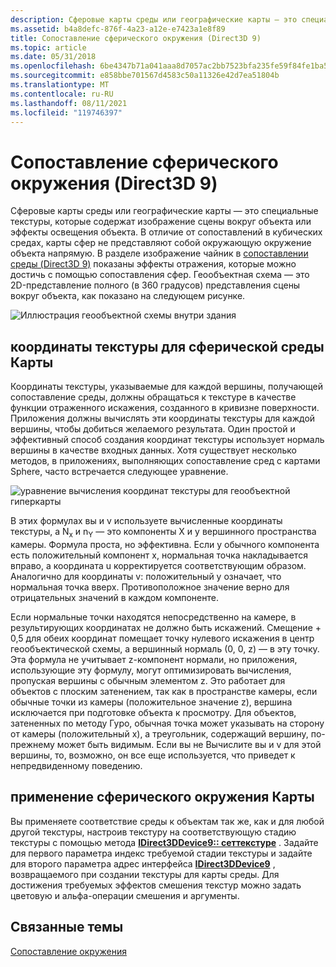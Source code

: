 ```yaml
---
description: Сферовые карты среды или географические карты — это специальные текстуры, которые содержат изображение сцены вокруг объекта или эффекты освещения объекта.
ms.assetid: b4a8defc-876f-4a23-a12e-e7423a1e8f89
title: Сопоставление сферического окружения (Direct3D 9)
ms.topic: article
ms.date: 05/31/2018
ms.openlocfilehash: 6be4347b71a041aaa8d7057ac2bb7523bfa235fe59f84fe1ba54c54283cd2159
ms.sourcegitcommit: e858bbe701567d4583c50a11326e42d7ea51804b
ms.translationtype: MT
ms.contentlocale: ru-RU
ms.lasthandoff: 08/11/2021
ms.locfileid: "119746397"
---
```

# <a name="spherical-environment-mapping-direct3d-9"></a>Сопоставление сферического окружения (Direct3D 9)

Сферовые карты среды или географические карты — это специальные текстуры, которые содержат изображение сцены вокруг объекта или эффекты освещения объекта. В отличие от сопоставлений в кубических средах, карты сфер не представляют собой окружающую окружение объекта напрямую. В разделе изображение чайник в [сопоставлении среды (Direct3D 9)](environment-mapping.md) показаны эффекты отражения, которые можно достичь с помощью сопоставления сфер. Геообъектная схема — это 2D-представление полного (в 360 градусов) представления сцены вокруг объекта, как показано на следующем рисунке.

![Иллюстрация геообъектной схемы внутри здания](images/spheremap.png)

## <a name="texture-coordinates-for-spherical-environment-maps"></a>координаты текстуры для сферической среды Карты

Координаты текстуры, указываемые для каждой вершины, получающей сопоставление среды, должны обращаться к текстуре в качестве функции отраженного искажения, созданного в кривизне поверхности. Приложения должны вычислять эти координаты текстуры для каждой вершины, чтобы добиться желаемого результата. Один простой и эффективный способ создания координат текстуры использует нормаль вершины в качестве входных данных. Хотя существует несколько методов, в приложениях, выполняющих сопоставление сред с картами Sphere, часто встречается следующее уравнение.

![уравнение вычисления координат текстуры для геообъектной гиперкарты](images/spheremap-formula.png)

В этих формулах вы и v используете вычисленные координаты текстуры, а N<sub>x</sub> и n<sub>Y</sub> — это компоненты X и y вершинного пространства камеры. Формула проста, но эффективна. Если у обычного компонента есть положительный компонент x, нормальная точка накладывается вправо, а координата u корректируется соответствующим образом. Аналогично для координаты v: положительный y означает, что нормальная точка вверх. Противоположное значение верно для отрицательных значений в каждом компоненте.

Если нормальные точки находятся непосредственно на камере, в результирующих координатах не должно быть искажений. Смещение + 0,5 для обеих координат помещает точку нулевого искажения в центр геообъектической схемы, а вершинный нормаль (0, 0, z) — в эту точку. Эта формула не учитывает z-компонент нормали, но приложения, использующие эту формулу, могут оптимизировать вычисления, пропуская вершины с обычным элементом z. Это работает для объектов с плоским затенением, так как в пространстве камеры, если обычные точки из камеры (положительное значение z), вершина исключается при подготовке объекта к просмотру. Для объектов, затененных по методу Гуро, обычная точка может указывать на сторону от камеры (положительный x), а треугольник, содержащий вершину, по-прежнему может быть видимым. Если вы не Вычислите вы и v для этой вершины, то, возможно, он все еще используется, что приведет к непредвиденному поведению.

## <a name="applying-spherical-environment-maps"></a>применение сферического окружения Карты

Вы применяете соответствие среды к объектам так же, как и для любой другой текстуры, настроив текстуру на соответствующую стадию текстуры с помощью метода [**IDirect3DDevice9:: сеттекстуре**](/windows/desktop/api) . Задайте для первого параметра индекс требуемой стадии текстуры и задайте для второго параметра адрес интерфейса [**IDirect3DDevice9**](/windows/win32/api/d3d9helper/nn-d3d9helper-idirect3ddevice9) , возвращаемого при создании текстуры для карты среды. Для достижения требуемых эффектов смешения текстур можно задать цветовую и альфа-операции смешения и аргументы.

## <a name="related-topics"></a>Связанные темы

<dl> <dt>

[Сопоставление окружения](environment-mapping.md)
</dt> </dl>

 

 
